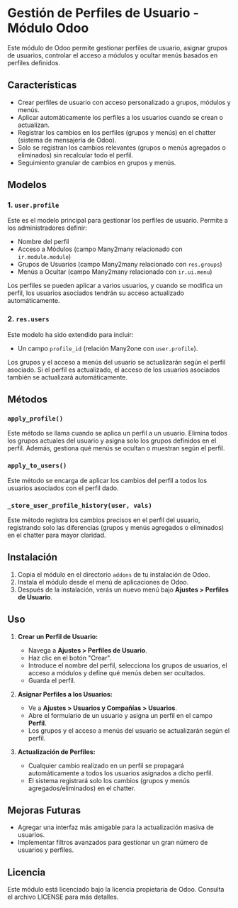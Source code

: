 # Gestión de Perfiles de Usuario - Módulo Odoo

Este módulo de Odoo permite gestionar perfiles de usuario, asignar grupos de usuarios, controlar el acceso a módulos y ocultar menús basados en perfiles definidos.

## Características

- Crear perfiles de usuario con acceso personalizado a grupos, módulos y menús.
- Aplicar automáticamente los perfiles a los usuarios cuando se crean o actualizan.
- Registrar los cambios en los perfiles (grupos y menús) en el chatter (sistema de mensajería de Odoo).
- Solo se registran los cambios relevantes (grupos o menús agregados o eliminados) sin recalcular todo el perfil.
- Seguimiento granular de cambios en grupos y menús.

## Modelos

### 1. `user.profile`

Este es el modelo principal para gestionar los perfiles de usuario. Permite a los administradores definir:

- Nombre del perfil
- Acceso a Módulos (campo Many2many relacionado con `ir.module.module`)
- Grupos de Usuarios (campo Many2many relacionado con `res.groups`)
- Menús a Ocultar (campo Many2many relacionado con `ir.ui.menu`)

Los perfiles se pueden aplicar a varios usuarios, y cuando se modifica un perfil, los usuarios asociados tendrán su acceso actualizado automáticamente.

### 2. `res.users`

Este modelo ha sido extendido para incluir:

- Un campo `profile_id` (relación Many2one con `user.profile`).

Los grupos y el acceso a menús del usuario se actualizarán según el perfil asociado. Si el perfil es actualizado, el acceso de los usuarios asociados también se actualizará automáticamente.

## Métodos

### `apply_profile()`

Este método se llama cuando se aplica un perfil a un usuario. Elimina todos los grupos actuales del usuario y asigna solo los grupos definidos en el perfil. Además, gestiona qué menús se ocultan o muestran según el perfil.

### `apply_to_users()`

Este método se encarga de aplicar los cambios del perfil a todos los usuarios asociados con el perfil dado.

### `_store_user_profile_history(user, vals)`

Este método registra los cambios precisos en el perfil del usuario, registrando solo las diferencias (grupos y menús agregados o eliminados) en el chatter para mayor claridad.

## Instalación

1. Copia el módulo en el directorio `addons` de tu instalación de Odoo.
2. Instala el módulo desde el menú de aplicaciones de Odoo.
3. Después de la instalación, verás un nuevo menú bajo **Ajustes > Perfiles de Usuario**.

## Uso

1. **Crear un Perfil de Usuario:**
   - Navega a **Ajustes > Perfiles de Usuario**.
   - Haz clic en el botón "Crear".
   - Introduce el nombre del perfil, selecciona los grupos de usuarios, el acceso a módulos y define qué menús deben ser ocultados.
   - Guarda el perfil.
  
2. **Asignar Perfiles a los Usuarios:**
   - Ve a **Ajustes > Usuarios y Compañías > Usuarios**.
   - Abre el formulario de un usuario y asigna un perfil en el campo **Perfil**.
   - Los grupos y el acceso a menús del usuario se actualizarán según el perfil.

3. **Actualización de Perfiles:**
   - Cualquier cambio realizado en un perfil se propagará automáticamente a todos los usuarios asignados a dicho perfil.
   - El sistema registrará solo los cambios (grupos y menús agregados/eliminados) en el chatter.

## Mejoras Futuras

- Agregar una interfaz más amigable para la actualización masiva de usuarios.
- Implementar filtros avanzados para gestionar un gran número de usuarios y perfiles.

## Licencia

Este módulo está licenciado bajo la licencia propietaria de Odoo. Consulta el archivo LICENSE para más detalles.
